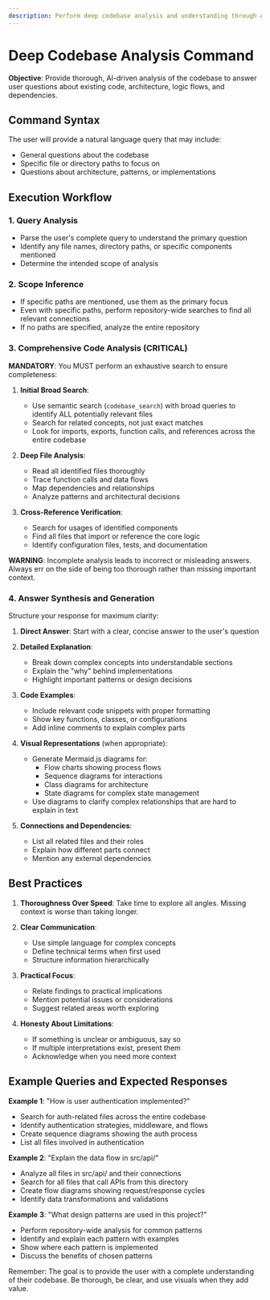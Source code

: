 ```yaml
---
description: Perform deep codebase analysis and understanding through AI-driven exploration. Ask complex questions about your repository and receive comprehensive answers with text, code snippets, and diagrams.
---
```


# Deep Codebase Analysis Command

**Objective**: Provide thorough, AI-driven analysis of the codebase to answer user questions about existing code, architecture, logic flows, and dependencies.

## Command Syntax

The user will provide a natural language query that may include:
- General questions about the codebase
- Specific file or directory paths to focus on
- Questions about architecture, patterns, or implementations

## Execution Workflow

### 1. Query Analysis
- Parse the user's complete query to understand the primary question
- Identify any file names, directory paths, or specific components mentioned
- Determine the intended scope of analysis

### 2. Scope Inference
- If specific paths are mentioned, use them as the primary focus
- Even with specific paths, perform repository-wide searches to find all relevant connections
- If no paths are specified, analyze the entire repository

### 3. Comprehensive Code Analysis (CRITICAL)

**MANDATORY**: You MUST perform an exhaustive search to ensure completeness:

1. **Initial Broad Search**:
   - Use semantic search (`codebase_search`) with broad queries to identify ALL potentially relevant files
   - Search for related concepts, not just exact matches
   - Look for imports, exports, function calls, and references across the entire codebase
   
2. **Deep File Analysis**:
   - Read all identified files thoroughly
   - Trace function calls and data flows
   - Map dependencies and relationships
   - Analyze patterns and architectural decisions

3. **Cross-Reference Verification**:
   - Search for usages of identified components
   - Find all files that import or reference the core logic
   - Identify configuration files, tests, and documentation

**WARNING**: Incomplete analysis leads to incorrect or misleading answers. Always err on the side of being too thorough rather than missing important context.

### 4. Answer Synthesis and Generation

Structure your response for maximum clarity:

1. **Direct Answer**: Start with a clear, concise answer to the user's question

2. **Detailed Explanation**: 
   - Break down complex concepts into understandable sections
   - Explain the "why" behind implementations
   - Highlight important patterns or design decisions

3. **Code Examples**:
   - Include relevant code snippets with proper formatting
   - Show key functions, classes, or configurations
   - Add inline comments to explain complex parts

4. **Visual Representations** (when appropriate):
   - Generate Mermaid.js diagrams for:
     - Flow charts showing process flows
     - Sequence diagrams for interactions
     - Class diagrams for architecture
     - State diagrams for complex state management
   - Use diagrams to clarify complex relationships that are hard to explain in text

5. **Connections and Dependencies**:
   - List all related files and their roles
   - Explain how different parts connect
   - Mention any external dependencies

## Best Practices

1. **Thoroughness Over Speed**: Take time to explore all angles. Missing context is worse than taking longer.

2. **Clear Communication**: 
   - Use simple language for complex concepts
   - Define technical terms when first used
   - Structure information hierarchically

3. **Practical Focus**:
   - Relate findings to practical implications
   - Mention potential issues or considerations
   - Suggest related areas worth exploring

4. **Honesty About Limitations**:
   - If something is unclear or ambiguous, say so
   - If multiple interpretations exist, present them
   - Acknowledge when you need more context

## Example Queries and Expected Responses

**Example 1**: "How is user authentication implemented?"
- Search for auth-related files across the entire codebase
- Identify authentication strategies, middleware, and flows
- Create sequence diagrams showing the auth process
- List all files involved in authentication

**Example 2**: "Explain the data flow in src/api/"
- Analyze all files in src/api/ and their connections
- Search for all files that call APIs from this directory
- Create flow diagrams showing request/response cycles
- Identify data transformations and validations

**Example 3**: "What design patterns are used in this project?"
- Perform repository-wide analysis for common patterns
- Identify and explain each pattern with examples
- Show where each pattern is implemented
- Discuss the benefits of chosen patterns

Remember: The goal is to provide the user with a complete understanding of their codebase. Be thorough, be clear, and use visuals when they add value.

